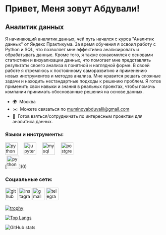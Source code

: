 Привет, Меня зовут Абдували!
================================================================================================================================

Аналитик данных
------------

Я начинающий аналитик данных, чей путь начался с курса "Аналитик данных" от Яндекс Практикума. За время обучения я освоил работу с Python и SQL, что позволяет мне эффективно анализировать и обрабатывать данные. Кроме того, я также ознакомился с основами статистики и визуализации данных, что помогает мне представлять результаты своего анализа в понятной и наглядной форме. В своей работе я стремлюсь к постоянному саморазвитию и применению новых инструментов и методов анализа. Мне нравится решать сложные задачи и находить нестандартные подходы к решению проблем. Я готов применить свои навыки и знания в реальных проектах, чтобы помочь компании принимать обоснованные решения на основе данных.

* 🌍  Москва
* ✉️  Можете связаться по [muminovabduvalii@gmail.com](mailto:muminovabduvalii@gmail.com)
* 🤝  Готов взяться/сотрудничать по интересным проектам для аналитика данных.

### Языки и инструменты:

<div align="left">
  <img src="https://cdn.jsdelivr.net/gh/devicons/devicon/icons/python/python-original.svg" height="40" alt="python logo"  />
  <img width="12" />
  <img src="https://cdn.jsdelivr.net/gh/devicons/devicon/icons/jupyter/jupyter-original.svg" height="40" alt="jupyter logo"  />
  <img width="12" />
  <img src="https://cdn.jsdelivr.net/gh/devicons/devicon/icons/mysql/mysql-original.svg" height="40" alt="mysql logo"  />
  <img width="12" />
  <img src="https://cdn.jsdelivr.net/gh/devicons/devicon/icons/postgresql/postgresql-original.svg" height="40" alt="postgresql logo"  />
</div>
[<img src='https://cdn.jsdelivr.net/npm/simple-icons@3.0.1/icons/python.svg' alt='python' height='40'>](0)  

### Социальные сети:

[<img src='https://cdn.jsdelivr.net/npm/simple-icons@3.0.1/icons/github.svg' alt='github' height='40'>](https://github.com/AbduvaliMuminov)  [<img src='https://cdn.jsdelivr.net/npm/simple-icons@3.0.1/icons/instagram.svg' alt='instagram' height='40'>](https://www.instagram.com/muminovvali/)  [<img src='https://cdn.jsdelivr.net/npm/simple-icons@3.0.1/icons/gmail.svg' alt='gmail' height='40'>](muminovabduvalii@gmail.com)  [<img src='https://cdn.jsdelivr.net/npm/simple-icons@3.0.1/icons/telegram.svg' alt='telegram' height='40'>](https://t.me/ValiZemo)  


[![trophy](https://github-profile-trophy.vercel.app/?username=AbduvaliMuminov)](https://github.com/ryo-ma/github-profile-trophy)

[![Top Langs](https://github-readme-stats.vercel.app/api/top-langs/?username=AbduvaliMuminov)](https://github.com/anuraghazra/github-readme-stats)

![GitHub stats](https://github-readme-stats.vercel.app/api?username=AbduvaliMuminov&show_icons=true)  

